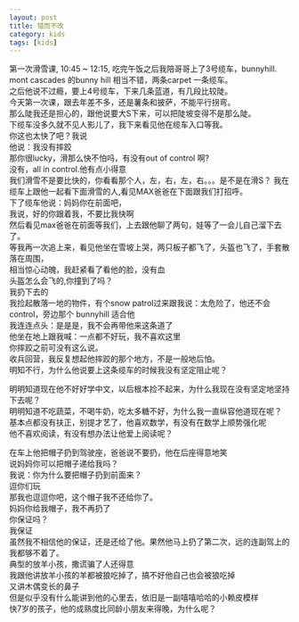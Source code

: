 ```yaml
---
layout: post
title: 错而不改
category: kids
tags: [kids]
---
```


第一次滑雪课, 10:45 ~ 12:15, 吃完午饭之后我陪哥哥上了3号缆车，bunnyhill.  
mont cascades 的bunny hill 相当不错，两条carpet 一条缆车。  
之后他说不过瘾，要上4号缆车，下来几条蓝道，有几段比较陡。  
今天第一次课，跟去年差不多，还是薯条和披萨，不能平行拐弯。  
那么陡我还是担心的，跟他说要大S下来，可以把陡坡变得不是那么陡。  
下缆车没多久就不见人影儿了，我下来看见他在缆车入口等我。    
你这也太快了吧？我说  
他说：我没有摔跤  
那你很lucky，滑那么快不怕吗，有没有out of control 啊?   
没有，all in control.他有点小得意  
我们滑雪不是要比快的，你看看那个人，左，右，左，右。。。是不是在滑S？ 
我在缆车上跟他一起看下面滑雪的人,看见MAX爸爸在下面跟我们打招呼。  
下了缆车他说：妈妈你在前面吧，  
我说，好的你跟着我，不要比我快啊  
然后看见max爸爸在前面等我们，上去跟他聊了两句，娃等了一会儿自己溜下去了。  
等我再一次追上来，看见他坐在雪坡上哭，两只板子都飞了，头盔也飞了，手套散落在周围，  
相当惊心动魄，我赶紧看了看他的脸，没有血  
头盔怎么会飞的,你撞到了吗？  
我扔下去的  
我捡起散落一地的物件，有个snow patrol过来跟我说：太危险了，他还不会control，旁边那个 bunnyhill 适合他  
我连连点头：是是是，我不会再带他来这条道了  
他坐在地上跟我喊：一点都不好玩，我不喜欢这里  
你摔跤之前可没有这么说。  
收兵回营，我反复想起他摔跤的那个地方，不是一般地后怕。  
明知不行，为什么他说要上这条缆车的时候我没有坚定阻止呢？  

明明知道现在他不好好学中文，以后根本捡不起来，为什么我现在没有坚定地坚持下去呢？  
明明知道不吃蔬菜，不喝牛奶，吃太多糖不好，为什么我一直纵容他道现在呢？  
基本点都没有扶正，别提才艺了，他喜欢数学，有没有在数学上顺势强化呢  
他不喜欢阅读，有没有想办法让他爱上阅读呢？  

在车上他把帽子扔到驾驶座，爸爸说不要扔，他在后座得意地笑  
说妈妈你可以把帽子递给我吗？  
我说：你为什么要把帽子扔到前面来？  
逗你们玩  
那我也逗逗你吧，这个帽子我不还给你了。  
妈妈你给我帽子，我不再扔了  
你保证吗？  
我保证  
虽然我不相信他的保证，还是还给了他。果然他马上扔了第二次，远的连副驾上的我都够不着了。  
典型的放羊小孩，撒谎骗了人还得意  
我跟他讲放羊小孩的羊都被狼吃掉了，搞不好他自己也会被狼吃掉  
又讲木偶变长的鼻子  
但是似乎没有什么能讲到他的心里去，依旧是一副嘻嘻哈哈的小赖皮模样  
快7岁的孩子，他的成熟度比同龄小朋友来得晚，为什么呢？  

